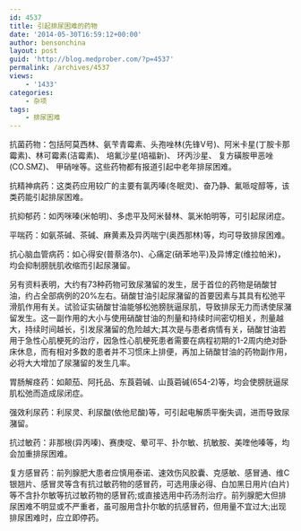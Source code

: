 ```yaml
---
id: 4537
title: 引起排尿困难的药物
date: '2014-05-30T16:59:12+00:00'
author: bensonchina
layout: post
guid: 'http://blog.medprober.com/?p=4537'
permalink: /archives/4537
views:
    - '1433'
categories:
    - 杂项
tags:
    - 排尿困难
---
```


抗菌药物：包括阿莫西林、氨苄青霉素、头孢唑林(先锋V号)、阿米卡星(丁胺卡那霉素)、林可霉素(洁霉素)、 培氟沙星(培福新)、 环丙沙星、 复方磺胺甲恶唑(CO.SMZ)、 甲硝唑等。这些药物都有报道引起中老年排尿困难。

抗精神病药：这类药应用较广的主要有氯丙嗪(冬眠灵)、奋乃静、氟哌啶醇等，该类药能引起排尿困难。

抗抑郁药：如丙咪嗪(米帕明)、多虑平及阿米替林、氯米帕明等，可引起尿闭症。

平喘药：如氨茶碱、茶碱、麻黄素及异丙喘宁(奥西那林)等，均可导致排尿困难。

抗心脑血管病药：如心得安(普萘洛尔)、心痛定(硝苯地平)及异博定(维拉帕米)，均会抑制膀胱肌收缩而引起尿潴留。

另有资料表明，大约有73种药物可致尿潴留的发生，居于首位的药物是硝酸甘油，约占全部病例的20%左右。硝酸甘油引起尿潴留的首要因素与其具有松弛平滑肌作用有关。试验证实硝酸甘油能够松弛膀胱逼尿肌，导致排尿无力而诱使尿潴留发生。这一副作用的大小与使用硝酸甘油的剂量和持续时间密切相关，剂量越大，持续时间越长，引发尿潴留的危险越大;其次是与患者病情有关，硝酸甘油若用于急性心肌梗死的治疗，因急性心肌梗死患者需要在病程初期的1-2周内绝对卧床休息，而有相对多数的患者并不习惯床上排便，再加上硝酸甘油的药物副作用，必将大大增加了尿潴留的发生几率。

胃肠解痉药：如颠茄、阿托品、东莨菪碱、山莨菪碱(654-2)等，均会使膀胱逼尿肌松弛而造成尿闭症。

强效利尿药：利尿灵、利尿酸(依他尼酸)等，可引起电解质平衡失调，进而导致尿潴留。

抗过敏药：非那根(异丙嗪)、赛庚啶、晕可平、扑尔敏、抗敏胺、美喹他嗪等，均会加重排尿困难。

复方感冒药：前列腺肥大患者应慎用泰诺、速效伤风胶囊、克感敏、感冒通、维C银翘片、感冒灵等含有抗过敏药物的感冒药，可选用康必得、白加黑日用片(白片)等不含扑尔敏等抗过敏药物的感冒药;或直接选用中药汤剂治疗。前列腺肥大但排尿困难不明显或不严重者，虽可服用含扑尔敏的抗感冒药，但用量不宜过大;出现排尿困难时，应立即停药。